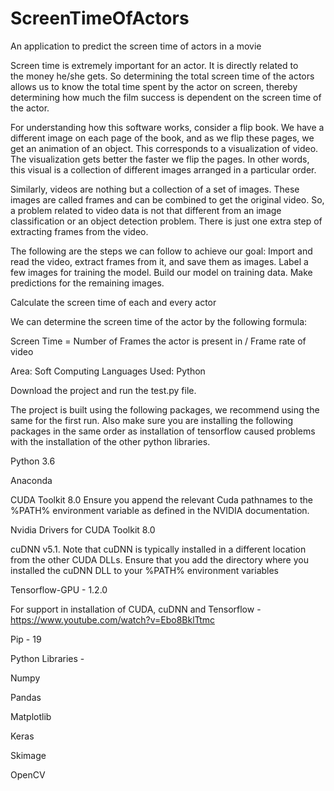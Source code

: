 # ScreenTimeOfActors
An application to predict the screen time of actors in a movie


  Screen time is extremely important for an actor. It is directly related to the money
he/she gets. So determining the total screen time of the actors allows us to know the total time
spent by the actor on screen, thereby determining how much the film success is dependent on
the screen time of the actor.

  For understanding how this software works, consider a flip book. We have a different
image on each page of the book, and as we flip these pages, we get an animation of an object.
This corresponds to a visualization of video. The visualization gets better the faster we flip
the pages. In other words, this visual is a collection of different images arranged in a
particular order.

  Similarly, videos are nothing but a collection of a set of images. These images are
called frames and can be combined to get the original video. So, a problem related to video
data is not that different from an image classification or an object detection problem. There is
just one extra step of extracting frames from the video.

  The following are the steps we can follow to achieve our goal: Import and read the
video, extract frames from it, and save them as images. Label a few images for training the
model. Build our model on training data. Make predictions for the remaining images.

Calculate the screen time of each and every actor

We can determine the screen time of the actor by the following formula:

Screen Time = Number of Frames the actor is present in / Frame rate of video

Area: Soft Computing
Languages Used: Python






Download the project and run the test.py file.

The project is built using the following packages, we recommend using the same for the first run. Also make sure you are installing the following packages in the same order as installation of tensorflow caused problems with the installation of the other python libraries.

Python 3.6

Anaconda

CUDA Toolkit 8.0 Ensure you append the relevant Cuda pathnames to the %PATH% environment variable as defined in the NVIDIA documentation.

Nvidia Drivers for CUDA Toolkit 8.0

cuDNN v5.1. Note that cuDNN is typically installed in a different location from the other CUDA DLLs. Ensure that you add the directory where you installed the cuDNN DLL to your %PATH% environment variables

Tensorflow-GPU - 1.2.0

For support in installation of CUDA, cuDNN and Tensorflow - https://www.youtube.com/watch?v=Ebo8BklTtmc

Pip - 19

Python Libraries - 

Numpy

Pandas

Matplotlib

Keras

Skimage

OpenCV
